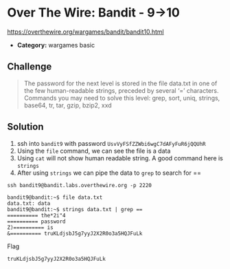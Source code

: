 # Over The Wire: Bandit - 9->10

https://overthewire.org/wargames/bandit/bandit10.html

- **Category:** wargames basic

## Challenge

> The password for the next level is stored in the file data.txt in one of the few human-readable strings, preceded by several ‘=’ characters.
Commands you may need to solve this level: grep, sort, uniq, strings, base64, tr, tar, gzip, bzip2, xxd


## Solution

1. ssh into `bandit9` with password `UsvVyFSfZZWbi6wgC7dAFyFuR6jQQUhR`
2. Using the `file` command, we can see the file is a data
3. Using `cat` will not show human readable string. A good command here is `strings`
4. After using `strings` we can pipe the data to `grep` to search for ==

```
ssh bandit9@bandit.labs.overthewire.org -p 2220

bandit9@bandit:~$ file data.txt
data.txt: data
bandit9@bandit:~$ strings data.txt | grep ==
========== the*2i"4
========== password
Z)========== is
&========== truKLdjsbJ5g7yyJ2X2R0o3a5HQJFuLk
```

Flag
```
truKLdjsbJ5g7yyJ2X2R0o3a5HQJFuLk
```
